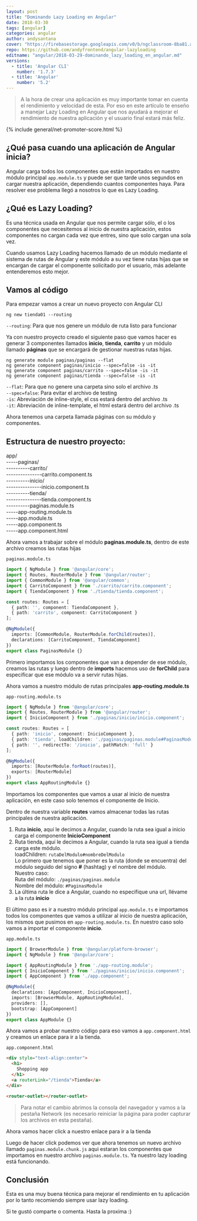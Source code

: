 ```yaml
---
layout: post
title: "Dominando Lazy Loading en Angular"
date: 2018-03-30
tags: [angular]
categories: angular
author: andysantana
cover: "https://firebasestorage.googleapis.com/v0/b/ngclassroom-8ba81.appspot.com/o/posts%2F2018-03-29-dominando_lazy_loading_en_angular%2FAngular2.jpg?alt=media&token=345a3726-2f92-4ac3-807b-62d904bfad5d"
repo: https://github.com/andyfrontend/angular-lazyloading
editname: "angular/2018-03-29-dominando_lazy_loading_en_angular.md"
versions:
  - title: 'Angular CLI'
    number: '1.7.3'
  - title: 'Angular'
    number: '5.2'
---
```

> A la hora de crear una aplicación es muy importante tomar en cuenta el rendimiento y velocidad de esta. Por eso en este artículo te enseño a manejar Lazy Loading en Angular que nos ayudará a mejorar el rendimiento de nuestra aplicación y el usuario final estará más feliz.

<amp-img width="1024" height="512" layout="responsive" src="https://firebasestorage.googleapis.com/v0/b/ngclassroom-8ba81.appspot.com/o/posts%2F2018-03-29-dominando_lazy_loading_en_angular%2FAngular2.jpg?alt=media&token=345a3726-2f92-4ac3-807b-62d904bfad5d"></amp-img>
{% include general/net-promoter-score.html %}

## ¿Qué pasa cuando una aplicación de Angular inicia?

Angular carga todos los componentes que están importados en nuestro módulo principal `app.module.ts` y puede ser que tarde unos segundos en cargar nuestra aplicación, dependiendo cuantos componentes haya. Para resolver ese problema llegó a nosotros lo que es Lazy Loading.


## ¿Qué es Lazy Loading?

Es una técnica usada en Angular que nos permite cargar sólo, el o los componentes que necesitemos al inicio de nuestra aplicación, estos componentes no cargan cada vez que entres, sino que solo cargan una sola vez.

Cuando usamos Lazy Loading hacemos llamado de un módulo mediante el sistema de rutas de Angular y este módulo a su vez tiene rutas hijas que se encargan de cargar el componente solicitado por el usuario, más adelante entenderemos esto mejor.


## Vamos al código

Para empezar vamos a crear un nuevo proyecto con Angular CLI
```
ng new tienda01 --routing
```

`--routing`: Para que nos genere un módulo de ruta listo para funcionar

Ya con nuestro proyecto creado el siguiente paso que vamos hacer es generar 3 componentes llamados **inicio**, **tienda**, **carrito** y un módulo llamado **páginas** que se encargará de gestionar nuestras rutas hijas.

`ng generate module paginas/paginas --flat`  
`ng generate component paginas/inicio --spec=false -is -it`  
`ng generate component paginas/carrito --spec=false -is -it`  
`ng generate component paginas/tienda --spec=false -is -it`

`--flat`: Para que no genere una carpeta sino solo el archivo .ts  
`--spec=false`: Para evitar el archivo de testing  
`-is`: Abreviación de inline-style, el css estará dentro del archivo .ts  
`-it`: Abreviación de inline-template, el html estará dentro del archivo .ts

Ahora tenemos una carpeta llamada páginas con su módulo y componentes.

## Estructura de nuestro proyecto:

app/  
-----paginas/  
----------carrito/  
---------------carrito.component.ts  
----------inicio/  
---------------inicio.component.ts  
----------tienda/  
---------------tienda.component.ts  
----------paginas.module.ts  
-----app-routing.module.ts  
-----app.module.ts  
-----app.component.ts  
-----app.component.html

Ahora vamos a trabajar sobre el módulo **paginas.module.ts**, dentro de este archivo creamos las rutas hijas

`paginas.module.ts`

```ts
import { NgModule } from '@angular/core';
import { Routes, RouterModule } from '@angular/router';
import { CommonModule } from '@angular/common';
import { CarritoComponent } from './carrito/carrito.component';
import { TiendaComponent } from './tienda/tienda.component';

const routes: Routes = [
  { path: '', component: TiendaComponent },
  { path: 'carrito', component: CarritoComponent }
];

@NgModule({
  imports: [CommonModule, RouterModule.forChild(routes)],
  declarations: [CarritoComponent, TiendaComponent]
})
export class PaginasModule {}

```

Primero importamos los componentes que van a depender de ese módulo, creamos las rutas y luego dentro de **imports** hacemos uso de **forChild** para especificar que ese módulo va a servir rutas hijas.

Ahora vamos a nuestro módulo de rutas principales **app-routing.module.ts**

`app-routing.module.ts`

```ts
import { NgModule } from '@angular/core';
import { Routes, RouterModule } from '@angular/router';
import { InicioComponent } from './paginas/inicio/inicio.component';

const routes: Routes = [
  { path: 'inicio', component: InicioComponent },
  { path: 'tienda', loadChildren: './paginas/paginas.module#PaginasModule' },
  { path: '', redirectTo: '/inicio', pathMatch: 'full' }
];

@NgModule({
  imports: [RouterModule.forRoot(routes)],
  exports: [RouterModule]
})
export class AppRoutingModule {}
```

Importamos los componentes que vamos a usar al inicio de nuestra aplicación, en este caso solo tenemos el componente de Inicio.

Dentro de nuestra variable **routes** vamos almacenar todas las rutas principales de nuestra aplicación.

1. Ruta **inicio**, aquí le decimos a Angular, cuando la ruta sea igual a inicio carga el componente **InicioComponent**
2. Ruta tienda, aquí le decimos a Angular, cuando la ruta sea igual a tienda carga este módulo.  
loadChildren: `rutaDelModulo#nombreDelModulo`  
Lo primero que tenemos que poner es la ruta (donde se encuentra) del módulo seguido del signo **#** (hashtag) y el nombre del módulo.  
Nuestro caso:   
Ruta del módulo: `./paginas/paginas.module`  
Nombre del módulo: `#PaginasModule`
3. La última ruta le dice a Angular, cuando no especifique una url, llévame a la ruta **inicio**

El último paso es ir a nuestro módulo principal `app.module.ts` e importamos todos los componentes que vamos a utilizar al inicio de nuestra aplicación, los mismos que pusimos en `app-routing.module.ts`. En nuestro caso solo vamos a importar el componente **inicio**.

`app.module.ts`

```ts
import { BrowserModule } from '@angular/platform-browser';
import { NgModule } from '@angular/core';

import { AppRoutingModule } from './app-routing.module';
import { InicioComponent } from './paginas/inicio/inicio.component';
import { AppComponent } from './app.component';

@NgModule({
  declarations: [AppComponent, InicioComponent],
  imports: [BrowserModule, AppRoutingModule],
  providers: [],
  bootstrap: [AppComponent]
})
export class AppModule {}
```

Ahora vamos a probar nuestro código para eso vamos a `app.component.html` y creamos un enlace para ir a la tienda.

`app.component.html`

```html
<div style="text-align:center">
  <h1>
    Shopping app
  </h1>
  <a routerLink="/tienda">Tienda</a>
</div>

<router-outlet></router-outlet>
```

> Para notar el cambio abrimos la consola del navegador y vamos a la pestaña Network (es necesario reiniciar la página para poder capturar los archivos en esta pestaña).

<div class="row wrap">
  <div class="col col-100 col-md-33 col-lg-33">
    <amp-img width="184" height="224" layout="responsive" src="https://image.ibb.co/itPuvS/code5.png"></amp-img>
  </div>
  <div class="col col-100 col-md-33 col-lg-33">
    
  </div>
  <div class="col col-100 col-md-33 col-lg-33">
    
  </div>
</div>

Ahora vamos hacer click a nuestro enlace para ir a la tienda

<div class="row wrap">
  <div class="col col-100 col-md-33 col-lg-33">
    <amp-img width="835" height="589" layout="responsive" src="https://preview.ibb.co/iXW4C7/code6.gif"></amp-img>
  </div>
  <div class="col col-100 col-md-33 col-lg-33">
    
  </div>
  <div class="col col-100 col-md-33 col-lg-33">
    
  </div>
</div>

Luego de hacer click podemos ver que ahora tenemos un nuevo archivo llamado `paginas.module.chunk.js` aqui estaran los componentes que importamos en nuestro archivo `paginas.module.ts`. Ya nuestro lazy loading está funcionando.

## Conclusión

Esta es una muy buena técnica para mejorar el rendimiento en tu aplicación por lo tanto recomiendo siempre usar lazy loading.

Si te gustó comparte o comenta. Hasta la proxima :)